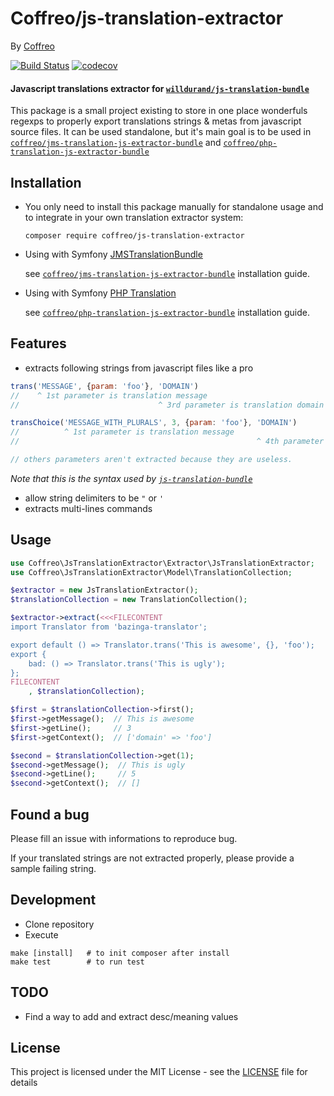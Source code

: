 # Coffreo/js-translation-extractor

By [Coffreo](https://coffreo.biz)

[![Build Status](https://travis-ci.org/Coffreo/js-translation-extractor.svg?branch=master)](https://travis-ci.com/Coffreo/js-translation-extractor)
[![codecov](https://codecov.io/gh/Coffreo/js-translation-extractor/branch/master/graph/badge.svg)](https://codecov.io/gh/Coffreo/js-translation-extractor)

#### Javascript translations extractor for [`willdurand/js-translation-bundle`](https://github.com/willdurand/BazingaJsTranslationBundle)

This package is a small project existing to store in one place wonderfuls regexps to properly export translations 
strings & metas from javascript source files. It can be used standalone, but it's main goal is to be used in 
[`coffreo/jms-translation-js-extractor-bundle`](https://github.com/Coffreo/jms-translation-js-extractor-bundle) and 
[`coffreo/php-translation-js-extractor-bundle`](https://github.com/Coffreo/php-translation-js-extractor-bundle)

## Installation

* You only need to install this package manually for standalone usage and to integrate in your own translation extractor system:

  ```
  composer require coffreo/js-translation-extractor
  ```


* Using with Symfony [JMSTranslationBundle](https://github.com/schmittjoh/JMSTranslationBundle)  

  see  [`coffreo/jms-translation-js-extractor-bundle`](https://github.com/Coffreo/jms-translation-js-extractor-bundle) installation guide.

* Using with Symfony [PHP Translation](https://php-translation.readthedocs.io/en/latest/)

  see [`coffreo/php-translation-js-extractor-bundle`](https://github.com/Coffreo/php-translation-js-extractor-bundle) installation guide.


## Features

* extracts following strings from javascript files like a pro

```js
trans('MESSAGE', {param: 'foo'}, 'DOMAIN')
//    ^ 1st parameter is translation message
//                               ^ 3rd parameter is translation domain

transChoice('MESSAGE_WITH_PLURALS', 3, {param: 'foo'}, 'DOMAIN')
//          ^ 1st parameter is translation message      
//                                                     ^ 4th parameter is translation domain

// others parameters aren't extracted because they are useless. 
```

*Note that this is the syntax used by [`js-translation-bundle`](https://github.com/willdurand/BazingaJsTranslationBundle)*

* allow string delimiters to be  `"` or `'`
* extracts multi-lines commands

## Usage

```php
use Coffreo\JsTranslationExtractor\Extractor\JsTranslationExtractor;
use Coffreo\JsTranslationExtractor\Model\TranslationCollection;

$extractor = new JsTranslationExtractor();
$translationCollection = new TranslationCollection();

$extractor->extract(<<<FILECONTENT
import Translator from 'bazinga-translator';

export default () => Translator.trans('This is awesome', {}, 'foo');
export {
    bad: () => Translator.trans('This is ugly');
};
FILECONTENT
    , $translationCollection);

$first = $translationCollection->first();
$first->getMessage();  // This is awesome
$first->getLine();     // 3
$first->getContext();  // ['domain' => 'foo']

$second = $translationCollection->get(1);
$second->getMessage();  // This is ugly
$second->getLine();     // 5
$second->getContext();  // []

```

## Found a bug

Please fill an issue with informations to reproduce bug.

If your translated strings are not extracted properly, please provide a sample failing string.


## Development

* Clone repository
* Execute
```shell
make [install]   # to init composer after install
make test        # to run test
```

## TODO

* Find a way to add and extract desc/meaning values

## License

This project is licensed under the MIT License - see the [LICENSE](./LICENSE) file for details
